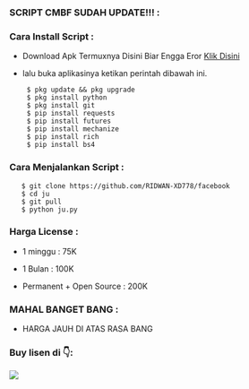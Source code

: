 <h3 align="left">SCRIPT CMBF SUDAH UPDATE!!! :<h3>
<h3 align="left">Cara Install Script :</h3>

- Download Apk Termuxnya Disini Biar Engga Eror <a href="https://f-droid.org/repo/com.termux_117.apk">Klik Disini</a>

- lalu buka aplikasinya ketikan perintah dibawah ini.

       $ pkg update && pkg upgrade
       $ pkg install python 
       $ pkg install git
       $ pip install requests 
       $ pip install futures
       $ pip install mechanize
       $ pip install rich
       $ pip install bs4
            
<h3 align="left">Cara Menjalankan Script :</h3>
       
       $ git clone https://github.com/RIDWAN-XD778/facebook
       $ cd ju
       $ git pull
       $ python ju.py

<h3 align="left">Harga License :</h3>

- 1 minggu   : 75K

- 1 Bulan    : 100K

- Permanent + Open Source : 200K
<h3 align="left">MAHAL BANGET BANG :</h3>

- HARGA JAUH DI ATAS RASA BANG

<h3 align="left">Buy lisen di 👇:</h3>

[![](https://img.shields.io/badge/Whatsapp-SINI-red?logo=Whatsapp&logoColor=Brightgreen&labelColor=white)](https://wa.me/6283862287464?text=coba+liat+hasil+sekalian+mau+beli+lisensi+nya+bang+)
